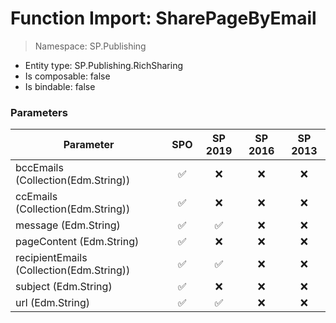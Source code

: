 # Function Import: SharePageByEmail

> Namespace: SP.Publishing

- Entity type: SP.Publishing.RichSharing
- Is composable: false
- Is bindable: false

### Parameters

Parameter | SPO | SP 2019 | SP 2016 | SP 2013
----------|:---:|:-------:|:-------:|:-------:
bccEmails (Collection(Edm.String)) | ✅ | ❌ | ❌ | ❌
ccEmails (Collection(Edm.String)) | ✅ | ❌ | ❌ | ❌
message (Edm.String) | ✅ | ✅ | ❌ | ❌
pageContent (Edm.String) | ✅ | ❌ | ❌ | ❌
recipientEmails (Collection(Edm.String)) | ✅ | ✅ | ❌ | ❌
subject (Edm.String) | ✅ | ❌ | ❌ | ❌
url (Edm.String) | ✅ | ✅ | ❌ | ❌